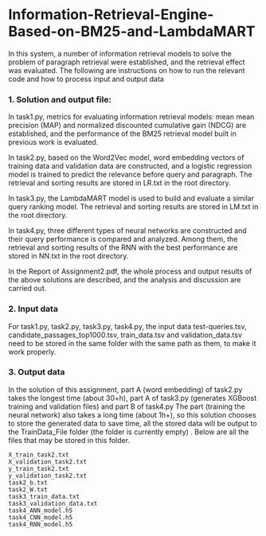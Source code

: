 # Information-Retrieval-Engine-Based-on-BM25-and-LambdaMART

In this system, a number of information retrieval models to solve the problem of paragraph retrieval were established, and the retrieval effect was evaluated. The following are instructions on how to run the relevant code and how to process input and output data

### 1. Solution and output file:

In task1.py, metrics for evaluating information retrieval models: mean mean precision (MAP) and normalized discounted cumulative gain (NDCG) are established, and the performance of the BM25 retrieval model built in previous work is evaluated.

In task2.py, based on the Word2Vec model, word embedding vectors of training data and validation data are constructed, and a logistic regression model is trained to predict the relevance before query and paragraph. The retrieval and sorting results are stored in LR.txt in the root directory.

In task3.py, the LambdaMART model is used to build and evaluate a similar query ranking model. The retrieval and sorting results are stored in LM.txt in the root directory.

In task4.py, three different types of neural networks are constructed and their query performance is compared and analyzed. Among them, the retrieval and sorting results of the RNN with the best performance are stored in NN.txt in the root directory.

In the Report of Assignment2.pdf, the whole process and output results of the above solutions are described, and the analysis and discussion are carried out.

### 2. Input data
For task1.py, task2.py, task3.py, task4.py, the input data test-queries.tsv, candidate_passages_top1000.tsv, train_data.tsv and validation_data.tsv need to be stored in the same folder with the same path as them, to make it work properly.

### 3. Output data
In the solution of this assignment, part A (word embedding) of task2.py takes the longest time (about 30+h), part A of task3.py (generates XGBoost training and validation files) and part B of task4.py The part (training the neural network) also takes a long time (about 1h+), so this solution chooses to store the generated data to save time, all the stored data will be output to the TrainData_File folder (the folder is currently empty) .
Below are all the files that may be stored in this folder.

````
X_train_task2.txt
X_validation_task2.txt
y_train_task2.txt
y_validation_task2.txt
task2_b.txt
task2_W.txt
task3_train_data.txt
task3_validation_data.txt
task4_ANN_model.h5
task4_CNN_model.h5
task4_RNN_model.h5
````
